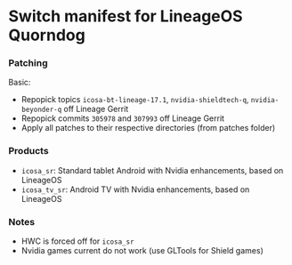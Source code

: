 # Switch manifest for LineageOS Quorndog

### Patching
Basic:
* Repopick topics `icosa-bt-lineage-17.1`, `nvidia-shieldtech-q`, `nvidia-beyonder-q` off Lineage Gerrit
* Repopick commits `305978` and `307993` off Lineage Gerrit
* Apply all patches to their respective directories (from patches folder)

### Products
* `icosa_sr`: Standard tablet Android with Nvidia enhancements, based on LineageOS
* `icosa_tv_sr`: Android TV with Nvidia enhancements, based on LineageOS

### Notes
* HWC is forced off for `icosa_sr`
* Nvidia games current do not work (use GLTools for Shield games)
